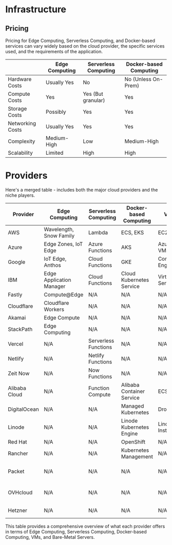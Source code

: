 
# Infrastructure

## Pricing

Pricing for Edge Computing, Serverless Computing, and Docker-based services can vary widely based on the cloud provider, the specific services used, and the requirements of the application.

|  | Edge Computing | Serverless Computing | Docker-based Computing |
|---|---|---|---|
| Hardware Costs | Usually Yes | No | No (Unless On-Prem) |
| Compute Costs | Yes | Yes (But granular) | Yes |
| Storage Costs | Possibly | Yes | Yes |
| Networking Costs | Usually Yes | Yes | Yes |
| Complexity | Medium-High | Low | Medium-High |
| Scalability | Limited | High | High |

# Providers

Here's a merged table - includes both the major cloud providers and the niche players.

| Provider       | Edge Computing      | Serverless Computing | Docker-based Computing    | VMs             | Bare-Metal         |
|----------------|---------------------|----------------------|---------------------------|-----------------|--------------------|
| AWS            | Wavelength, Snow Family| Lambda             | ECS, EKS                  | EC2             | EC2 Bare Metal     |
| Azure          | Edge Zones, IoT Edge| Azure Functions     | AKS                        | Azure VMs       | Dedicated Host     |
| Google         | IoT Edge, Anthos    | Cloud Functions     | GKE                        | Compute Engine  | N/A                |
| IBM            | Edge Application Manager| Cloud Functions   | Cloud Kubernetes Service  | Virtual Servers | Bare Metal Servers |
| Fastly         | Compute@Edge        | N/A                  | N/A                        | N/A             | N/A                |
| Cloudflare     | Cloudflare Workers  | N/A                  | N/A                        | N/A             | N/A                |
| Akamai         | Edge Compute        | N/A                  | N/A                        | N/A             | N/A                |
| StackPath      | Edge Computing      | N/A                  | N/A                        | N/A             | N/A                |
| Vercel         | N/A                 | Serverless Functions | N/A                        | N/A             | N/A                |
| Netlify        | N/A                 | Netlify Functions    | N/A                        | N/A             | N/A                |
| Zeit Now       | N/A                 | Now Functions        | N/A                        | N/A             | N/A                |
| Alibaba Cloud  | N/A                 | Function Compute     | Alibaba Container Service  | ECS             | N/A                |
| DigitalOcean   | N/A                 | N/A                  | Managed Kubernetes         | Droplets        | N/A                |
| Linode         | N/A                 | N/A                  | Linode Kubernetes Engine   | Linode Instances| N/A                |
| Red Hat        | N/A                 | N/A                  | OpenShift                  | N/A             | N/A                |
| Rancher        | N/A                 | N/A                  | Kubernetes Management      | N/A             | N/A                |
| Packet         | N/A                 | N/A                  | N/A                        | N/A             | Bare Metal Cloud   |
| OVHcloud       | N/A                 | N/A                  | N/A                        | N/A             | Bare-Metal Servers |
| Hetzner        | N/A                 | N/A                  | N/A                        | N/A             | Dedicated Servers  |

This table provides a comprehensive overview of what each provider offers in terms of Edge Computing, Serverless Computing, Docker-based Computing, VMs, and Bare-Metal Servers.
